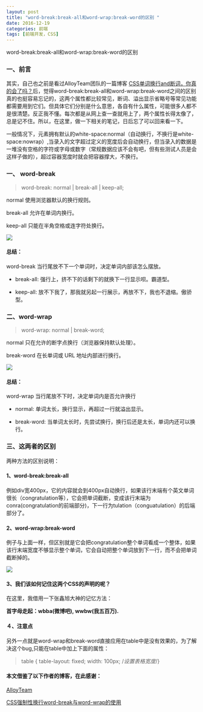 ```yaml
---
layout: post
title: "word-break:break-all和word-wrap:break-word的区别 "
date: 2016-12-19
categories: 前端
tags: [前端开发，CSS]
---
```


word-break:break-all和word-wrap:break-word的区别

<!-- more -->

### 一、前言

其实，自己也之前是看过AlloyTeam团队的一篇博客 <a href="http://www.alloyteam.com/2016/05/css-word-for-word-breaker-do-you-really-understand/">CSS单词换行and断词，你真的会了吗？</a>后，觉得word-break:break-all和word-wrap:break-word之间的区别真的也挺容易忘记的，这两个属性都比较常见，断词、溢出显示省略号等常见功能都需要用到它们。但具体它们分别是什么意思，各自有什么属性，可能很多人都不是很清楚。反正我不懂。每次都是从网上查一查就用上了，两个属性长得太像了，总是记不住。所以，在这里，做一下相关的笔记，日后忘了可以回来看一下。

一般情况下，元素拥有默认的white-space:normal（自动换行，不换行是white-space:nowrap）,当录入的文字超过定义的宽度后会自动换行，但当录入的数据是一堆没有空格的字符或字母或数字（常规数据应该不会有吧，但有些测试人员是会这样子做的），超过容器宽度时就会把容器撑大，不换行。

### 一、 word-break


>word-break: normal | break-all | keep-all;

normal 使用浏览器默认的换行规则。 

break-all 允许在单词内换行。
 
keep-all 只能在半角空格或连字符处换行。

![](http://i1.piimg.com/567571/32df74ace1bc6b5e.png)

#### 总结：

word-break 当行尾放不下一个单词时，决定单词内部该怎么摆放。 

+ break-all: 强行上，挤不下的话剩下的就换下一行显示呗。霸道型。 

+ keep-all: 放不下我了，那我就另起一行展示，再放不下，我也不退缩。傲骄型。

### 二、word-wrap

>word-wrap: normal | break-word;

normal 只在允许的断字点换行（浏览器保持默认处理）。 

break-word 在长单词或 URL 地址内部进行换行。

![](http://i1.piimg.com/567571/3a1543b8c1893bb3.png)

#### 总结：

word-wrap 当行尾放不下时，决定单词内是否允许换行 

+ normal: 单词太长，换行显示，再超过一行就溢出显示。 

+ break-word: 当单词太长时，先尝试换行，换行后还是太长，单词内还可以换行。

### 三、这两者的区别

两种方法的区别说明：

#### 1、word-break:break-all

 例如div宽400px，它的内容就会到400px自动换行，如果该行末端有个英文单词很长（congratulation等），它会把单词截断，变成该行末端为conra(congratulation的前端部分)，下一行为tulation（conguatulation）的后端部分了。

#### 2、word-wrap:break-word 

例子与上面一样，但区别就是它会把congratulation整个单词看成一个整体，如果该行末端宽度不够显示整个单词，它会自动把整个单词放到下一行，而不会把单词截断掉的。

![](http://i1.piimg.com/567571/7ff93da6010f4000.png)

#### 3、我们该如何记住这两个CSS的声明的呢？

在这里，我借用一下张鑫旭大神的记忆方法：

**首字母走起：wbba(微博吧), wwbw(我五百万).**

#### ４、注意点

另外一点就是word-wrap和break-word直接应用在table中是没有效果的，为了解决这个bug,只能在table中加上下面的属性：

>table {
      table-layout: fixed;
      width: 100px;    /*设置表格宽度*/}

#### 本文借鉴了以下作者的博客，在此感谢：

<a href="http://www.alloyteam.com/2016/05/css-word-for-word-breaker-do-you-really-understand/">AlloyTeam</a>

<a href="https://segmentfault.com/a/1190000003710063">CSS强制性换行word-break与word-wrap的使用</a>